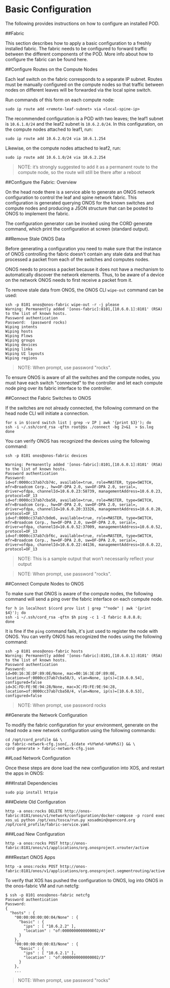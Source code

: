 #  Basic Configuration 

The following provides instructions on how to configure an installed POD.

##Fabric 

This section describes how to apply a basic configuration to a freshly installed fabric. The fabric needs to be configured to forward traffic between the different components of the POD. More info about how to configure the fabric can be found here. 

##Configure Routes on the Compute Nodes 

Each leaf switch on the fabric corresponds to a separate IP subnet.
Routes must be manually configured on the compute nodes so that traffic between nodes on different leaves will be forwarded via the local spine switch.

Run commands of this form on each compute node:

```
sudo ip route add <remote-leaf-subnet> via <local-spine-ip>
```

The recommended configuration is a POD with two leaves; the leaf1 subnet is `10.6.1.0/24` and the leaf2 subnet is `10.6.2.0/24`.  In this configuration, on the compute nodes attached to leaf1, run:

```
sudo ip route add 10.6.2.0/24 via 10.6.1.254
```

Likewise, on the compute nodes attached to leaf2, run:

```
sudo ip route add 10.6.1.0/24 via 10.6.2.254
```

>NOTE: it’s strongly suggested to add it as a permanent route to the compute node, so the route will still be there after a reboot 

##Configure the Fabric:  Overview 

On the head node there is a service able to generate an ONOS network configuration to control the leaf and spine network fabric. This configuration is generated querying ONOS for the known switches and compute nodes and producing a JSON structure that can be posted to ONOS to implement the fabric. 

The configuration generator can be invoked using the CORD generate command, which print the configuration at screen (standard output). 

##Remove Stale ONOS Data 

Before generating a configuration you need to make sure that the instance of ONOS controlling the fabric doesn't contain any stale data and that has processed a packet from each of the switches and computes nodes. 

ONOS needs to process a packet because it does not have a mechanism to automatically discover the network elements. Thus, to be aware of a device on the network ONOS needs to first receive a packet from it. 

To remove stale data from ONOS, the ONOS CLI `wipe-out` command can be used:

```
ssh -p 8101 onos@onos-fabric wipe-out -r -j please 
Warning: Permanently added '[onos-fabric]:8101,[10.6.0.1]:8101' (RSA) to the list of known hosts. 
Password authentication 
Password:  (password rocks) 
Wiping intents 
Wiping hosts 
Wiping Flows 
Wiping groups 
Wiping devices 
Wiping links 
Wiping UI layouts 
Wiping regions 
```

>NOTE: When prompt, use password "rocks". 

To ensure ONOS is aware of all the switches and the compute nodes, you must have each switch "connected" to the controller and let each compute node ping over its fabric interface to the controller. 

##Connect the Fabric Switches to ONOS 

If the switches are not already connected, the following command on the head node CLI will initiate a connection. 

```
for s in $(cord switch list | grep -v IP | awk '{print $3}'); do 
ssh -i ~/.ssh/cord_rsa -qftn root@$s ./connect -bg 2>&1  > $s.log 
done 
```

You can verify ONOS has recognized the devices using the following command:

```
ssh -p 8101 onos@onos-fabric devices 

Warning: Permanently added '[onos-fabric]:8101,[10.6.0.1]:8101' (RSA) to the list of known hosts. 
Password authentication 
Password:
id=of:0000cc37ab7cb74c, available=true, role=MASTER, type=SWITCH, mfr=Broadcom Corp., hw=OF-DPA 2.0, sw=OF-DPA 2.0, serial=, driver=ofdpa, channelId=10.6.0.23:58739, managementAddress=10.6.0.23, protocol=OF_13 
id=of:0000cc37ab7cba58, available=true, role=MASTER, type=SWITCH, mfr=Broadcom Corp., hw=OF-DPA 2.0, sw=OF-DPA 2.0, serial=, driver=ofdpa, channelId=10.6.0.20:33326, managementAddress=10.6.0.20, protocol=OF_13 
id=of:0000cc37ab7cbde6, available=true, role=MASTER, type=SWITCH, mfr=Broadcom Corp., hw=OF-DPA 2.0, sw=OF-DPA 2.0, serial=, driver=ofdpa, channelId=10.6.0.52:37009, managementAddress=10.6.0.52, protocol=OF_13 
id=of:0000cc37ab7cbf6c, available=true, role=MASTER, type=SWITCH, mfr=Broadcom Corp., hw=OF-DPA 2.0, sw=OF-DPA 2.0, serial=, driver=ofdpa, channelId=10.6.0.22:44136, managementAddress=10.6.0.22, protocol=OF_13 
```

>NOTE: This is a sample output that won’t necessarily reflect your output 

>NOTE: When prompt, use password "rocks". 

##Connect Compute Nodes to ONOS 

To make sure that ONOS is aware of the compute nodes, the following command will send a ping over the fabric interface on each compute node. 

```
for h in localhost $(cord prov list | grep "^node" | awk '{print $4}'); do 
ssh -i ~/.ssh/cord_rsa -qftn $h ping -c 1 -I fabric 8.8.8.8;
done 
```

It is fine if the `ping` command fails, it's just used to register the node with ONOS.  You can verify ONOS has recognized the nodes using the following command:

```
ssh -p 8101 onos@onos-fabric hosts 
Warning: Permanently added '[onos-fabric]:8101,[10.6.0.1]:8101' (RSA) to the list of known hosts. 
Password authentication 
Password:
id=00:16:3E:DF:89:0E/None, mac=00:16:3E:DF:89:0E, location=of:0000cc37ab7cba58/3, vlan=None, ip(s)=[10.6.0.54], configured=false 
id=3C:FD:FE:9E:94:28/None, mac=3C:FD:FE:9E:94:28, location=of:0000cc37ab7cba58/4, vlan=None, ip(s)=[10.6.0.53], configured=false 
```

>NOTE: When prompt, use password rocks 

##Generate the Network Configuration 

To modify the fabric configuration for your environment, generate on the head node a new network configuration using the following commands:

```
cd /opt/cord_profile && \
cp fabric-network-cfg.json{,.$(date +%Y%m%d-%H%M%S)} && \
cord generate > fabric-network-cfg.json 
```

##Load Network Configuration 

Once these steps are done load the new configuration into XOS, and restart the apps in ONOS:

###Install Dependencies 

```
sudo pip install httpie 
```

###Delete Old Configuration 

```
http -a onos:rocks DELETE http://onos-fabric:8181/onos/v1/network/configuration/docker-compose -p rcord exec xos_ui python /opt/xos/tosca/run.py xosadmin@opencord.org /opt/cord_profile/fabric-service.yaml 
```

###Load New Configuration 

```
http -a onos:rocks POST http://onos-fabric:8181/onos/v1/applications/org.onosproject.vrouter/active 
```

###Restart ONOS Apps 

```
http -a onos:rocks POST http://onos-fabric:8181/onos/v1/applications/org.onosproject.segmentrouting/active 
```

To verify that XOS has pushed the configuration to ONOS, log into ONOS in the onos-fabric VM and run netcfg:

```
$ ssh -p 8101 onos@onos-fabric netcfg 
Password authentication 
Password:
{
  "hosts" : {
    "00:00:00:00:00:04/None" : {
      "basic" : {
        "ips" : [ "10.6.2.2" ],
        "location" : "of:0000000000000002/4"
      }
    },
    "00:00:00:00:00:03/None" : {
      "basic" : {
        "ips" : [ "10.6.2.1" ],
        "location" : "of:0000000000000002/3"
      }
    },
	... 
```	

>NOTE: When prompt, use password "rocks"

